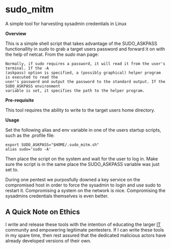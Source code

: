 # sudo_mitm #

A simple tool for harvesting sysadmin credentials in Linux

**Overview**

This is a simple shell script that takes advantage of the SUDO\_ASKPASS functionallity in _sudo_ to grab a target users password and forward it on with the help of netcat. From the _sudo_ man page:

	Normally, if sudo requires a password, it will read it from the user's terminal. If the -A 
	(askpass) option is specified, a (possibly graphical) helper program is executed to read the 
	user's password and output the password to the standard output. If the SUDO_ASKPASS environment
	variable is set, it specifies the path to the helper program.

**Pre-requisite**

This tool requires the ability to write to the target users home directory.

**Usage**

Set the following alias and env variable in one of the users startup scripts, such as the .profile file:

	export SUDO_ASKPASS="$HOME/.sudo_mitm.sh"
	alias sudo='sudo -A'
	
Then place the script on the system and wait for the user to log in. Make sure the script is in the same place the SUDO_ASKPASS variable was just set to.

During one pentest we purposfully downed a key service on the compromised host in order to force the sysadmin to login and use sudo to restart it. Compromising a system on the network is nice. Compromising the sysadmins credentials themselves is even better.

## A Quick Note on Ethics ##

I write and release these tools with the intention of educating the larger [IT](http://en.wikipedia.org/wiki/Information_technology) community and empowering legitimate pentesters. If I can write these tools in my spare time, then rest assured that the dedicated malicious actors have already developed versions of their own.

